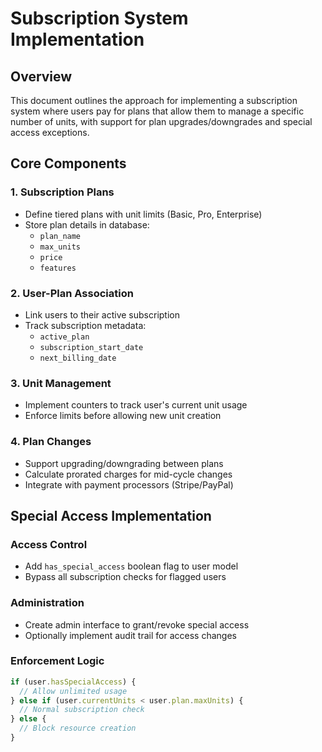 # Subscription System Implementation

## Overview
This document outlines the approach for implementing a subscription system where users pay for plans that allow them to manage a specific number of units, with support for plan upgrades/downgrades and special access exceptions.

## Core Components

### 1. Subscription Plans
- Define tiered plans with unit limits (Basic, Pro, Enterprise)
- Store plan details in database:
  - `plan_name`
  - `max_units`
  - `price`
  - `features`

### 2. User-Plan Association
- Link users to their active subscription
- Track subscription metadata:
  - `active_plan`
  - `subscription_start_date`
  - `next_billing_date`

### 3. Unit Management
- Implement counters to track user's current unit usage
- Enforce limits before allowing new unit creation

### 4. Plan Changes
- Support upgrading/downgrading between plans
- Calculate prorated charges for mid-cycle changes
- Integrate with payment processors (Stripe/PayPal)

## Special Access Implementation

### Access Control
- Add `has_special_access` boolean flag to user model
- Bypass all subscription checks for flagged users

### Administration
- Create admin interface to grant/revoke special access
- Optionally implement audit trail for access changes

### Enforcement Logic
```javascript
if (user.hasSpecialAccess) {
  // Allow unlimited usage
} else if (user.currentUnits < user.plan.maxUnits) {
  // Normal subscription check
} else {
  // Block resource creation
}